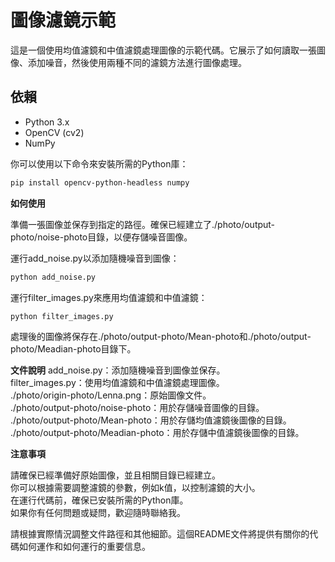 # 圖像濾鏡示範

這是一個使用均值濾鏡和中值濾鏡處理圖像的示範代碼。它展示了如何讀取一張圖像、添加噪音，然後使用兩種不同的濾鏡方法進行圖像處理。

## 依賴

- Python 3.x
- OpenCV (cv2)
- NumPy

你可以使用以下命令來安裝所需的Python庫：

```bash
pip install opencv-python-headless numpy
```

**如何使用**

準備一張圖像並保存到指定的路徑。確保已經建立了./photo/output-photo/noise-photo目錄，以便存儲噪音圖像。

運行add_noise.py以添加隨機噪音到圖像：

```bash
python add_noise.py
```

運行filter_images.py來應用均值濾鏡和中值濾鏡：
```bash
python filter_images.py
```

處理後的圖像將保存在./photo/output-photo/Mean-photo和./photo/output-photo/Meadian-photo目錄下。

**文件說明**
add_noise.py：添加隨機噪音到圖像並保存。  
filter_images.py：使用均值濾鏡和中值濾鏡處理圖像。  
./photo/origin-photo/Lenna.png：原始圖像文件。  
./photo/output-photo/noise-photo：用於存儲噪音圖像的目錄。  
./photo/output-photo/Mean-photo：用於存儲均值濾鏡後圖像的目錄。  
./photo/output-photo/Meadian-photo：用於存儲中值濾鏡後圖像的目錄。  

**注意事項**

請確保已經準備好原始圖像，並且相關目錄已經建立。  
你可以根據需要調整濾鏡的參數，例如k值，以控制濾鏡的大小。  
在運行代碼前，確保已安裝所需的Python庫。  
如果你有任何問題或疑問，歡迎隨時聯絡我。  
  
  
請根據實際情況調整文件路徑和其他細節。這個README文件將提供有關你的代碼如何運作和如何運行的重要信息。  
